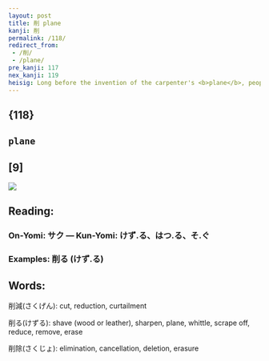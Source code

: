 ```yaml
---
layout: post
title: 削 plane
kanji: 削
permalink: /118/
redirect_from:
 - /削/
 - /plane/
pre_kanji: 117
nex_kanji: 119
heisig: Long before the invention of the carpenter's <b>plane</b>, people used knives and machetes (or here, <i>sabers</i>) to smooth out their woodwork. If you have ever seen the process, you will have been amazed at the speed and agility with which the adept can <b>plane</b> a hunk of wood into shape. Indeed, you can almost see the <i>sparks</i> fly from their <i>sabers</i>.
---
```


## {118}

## `plane`

## [9]

<div class="stroke"><img src="E5898A.png" /></div>

## Reading:

### On-Yomi: サク &mdash; Kun-Yomi: けず.る、はつ.る、そ.ぐ

### Examples: 削る (けず.る)

## Words:

削減(さくげん): cut, reduction, curtailment

削る(けずる): shave (wood or leather), sharpen, plane, whittle, scrape off, reduce, remove, erase

削除(さくじょ): elimination, cancellation, deletion, erasure
